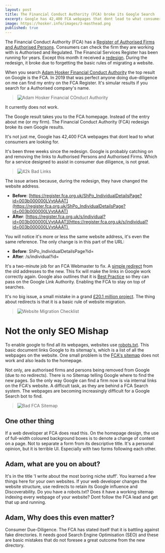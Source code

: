 ```yaml
---
layout: post
title: The Financial Conduct Authority (FCA) broke its Google Search
excerpt: Google has 42,400 FCA webpages that dont lead to what consumers are looking for.
image: https://hosker.info/images/3-masthead.png
published: true
---
```


The Financial Conduct Authority (FCA) has a [Register of Authorised Firms and Authorised Persons][1]. Consumers can check the firm they are working with is Authorised and Regulated. The Financial Services Register has been running for years. Except this month it received a [redesign][2]. During the redesign, it broke due to forgetting the basic rules of migrating a website.

When you search [Adam Hosker Financial Conduct Authority][3] the top result on Google is the FCA. In 2019 that was perfect anyone doing due-diligence on me can find my entry on the FCA Register. It's simular results if you search for a Authorised company's name.

> ![Adam Hosker Financial COnduct Authority](https://hosker.info/images/3-adam-hosker-fca.png "Adam Hosker Financial COnduct Authority")

It currently does not work.

The Google result takes you to the FCA homepage. Instead of the entry about me (or my firm). The Financial Conduct Authority (FCA) redesign broke its own Google results.

It's not just me, Google has 42,400 FCA webpages that dont lead to what consumers are looking for.

It's been three weeks since the redesign. Google is probably catching on and removing the links to Authorised Persons and Authorised Firms. Which for a service designed to assist in consumer due diligence, is not great.

> ![42k Bad Links](https://hosker.info/images/3-42k-broken-fca-results.png "42k Bad Links")

The issue arises because, during the redesign, they have changed the website address.
* **Before**: [https://register.fca.org.uk/ShPo_IndividualDetailsPage?id=003b000000LVvtAAAT](https://register.fca.org.uk/ShPo_IndividualDetailsPage?id=003b000000LVvtAAAT)
* **After**:  [https://register.fca.org.uk/s/individual?id=003b000000LVvtAAAT](https://register.fca.org.uk/s/individual?id=003b000000LVvtAAAT) 


You will notice it's more or less the same website address, it's even the same reference. The only change is in this part of the URL:
* **Before**: ShPo_IndividualDetailsPage?id=
* **After**: /s/individual?id=

It's a two-minute job for an FCA Webmaster to fix. A [simple redirect][5] from the old addresses to the new. This fix will make the links in Google work correctly again. Google also outlines that it is [Best Practice][4] so they can pass on the Google Link Authority. Enabling the FCA to stay on top of searches.

It's no big issue, a small mistake in a grand [£20.1 million project][6]. The thing about redirects is that it is a basic rule of website migration.

> ![Website Migration Checklist](https://hosker.info/images/3-migration-checklist.png "Website Migration Checklist")

# Not the only SEO Mishap

To enable google to find all its webpages, websites use [robots.txt][7]. This basic document links Google to its sitemap's, which is a list of all the webpages on the website. One small problem is the [FCA's sitemap][8] does not work and also leads to the homepage.

Not only, are authorised firms and persons being removed from Google (due to no redirects). There is no Sitemap telling Google where to find the new pages. So the only way Google can find a firm now is via internal links on the FCA's website. A difficult task, as they are behind a FCA Search system. The webpages are becoming increasingly difficult for a Google Search bot to find.

> ![Bad FCA Sitemap](https://hosker.info/images/3-sitemap.png "Bad FCA Sitemap")

## One other thing

If a web developer at FCA does read this. On the homepage design, the use of full-width coloured background boxes is to denote a change of content on a page. Not to separate a form from its descriptive title. It's a personal opinion, but it is terrible UI. Especially with two forms following each other.

## Adam, what are you on about?
It's in the title 'I write about the most boring niche stuff'. You learned a few things here for your own websites. If your web developer changes the website structure, use redirects to retain its Google influence and Discoverability. Do you have a robots.txt? Does it have a working sitemap indexing every webpage of your website? Dont follow the FCA lead and get that up and running.

## Adam, Why does this even matter?
Consumer Due-Diligence. The FCA has stated itself that it is battling against fake directories. It needs good Search Engine Optimisation (SEO) and these are basic mistakes that do not foresee a great outcome from the new directory. 

[1]: https://register.fca.org.uk/s/ "Financial Services Register"
[2]: https://www.mortgagesolutions.co.uk/news/2020/07/27/fca-updates-financial-services-register/ "FCA updates financial services register"
[3]: https://www.google.com/search?q=%E2%80%9CAdam+Hosker%E2%80%9D+%E2%80%9CFinancial+Conduct+Authority "Google: Adam Hosker Financial Conduct Authority"
[4]: https://support.google.com/webmasters/answer/6033049?hl=en "Google Site Url Changes"
[5]: https://wpscholar.com/blog/simple-redirects-with-htaccess/ "Simple Webpage Redirects"
[6]: https://citywire.co.uk/wealth-manager/news/fca-readies-8-7m-industry-bill-for-new-financial-register/a1135424 "FCA readies £8.7m industry bill for new financial register"
[7]: https://register.fca.org.uk/robots.txt
[8]: https://register.fca.org.uk/robots.txt
